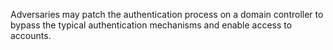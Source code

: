 Adversaries may patch the authentication process on a domain controller to bypass the typical authentication mechanisms and enable access to accounts.
